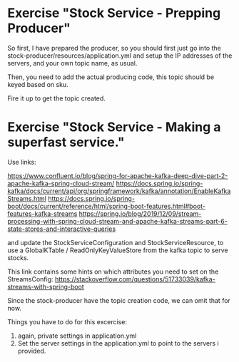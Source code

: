 
# Exercise "Stock Service - Prepping Producer" 

So first, I have prepared the producer, so you should first just go into the stock-producer/resources/application.yml
and setup the IP addresses of the servers, and your own topic name, as usual.

Then, you need to add the actual producing code, this topic should be keyed based on sku.

Fire it up to get the topic created.

# Exercise "Stock Service - Making a superfast service."

Use links:

https://www.confluent.io/blog/spring-for-apache-kafka-deep-dive-part-2-apache-kafka-spring-cloud-stream/
https://docs.spring.io/spring-kafka/docs/current/api/org/springframework/kafka/annotation/EnableKafkaStreams.html
https://docs.spring.io/spring-boot/docs/current/reference/html/spring-boot-features.html#boot-features-kafka-streams
https://spring.io/blog/2019/12/09/stream-processing-with-spring-cloud-stream-and-apache-kafka-streams-part-6-state-stores-and-interactive-queries

and update the StockServiceConfiguration and StockServiceResource,
to use a GlobalKTable / ReadOnlyKeyValueStore from the kafka topic to serve stocks.

This link contains some hints on which attributes you need to set on the StreamsConfig:
https://stackoverflow.com/questions/51733039/kafka-streams-with-spring-boot

Since the stock-producer have the topic creation code, we can omit that for now.

Things you have to do for this excercise:

1. again, private settings in application.yml
2. Set the server settings in the application.yml to point to the servers i provided.

